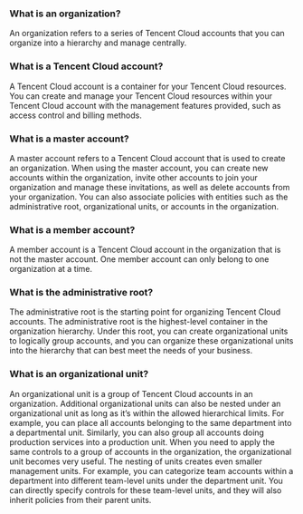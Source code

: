 ### What is an organization?
An organization refers to a series of Tencent Cloud accounts that you can organize into a hierarchy and manage centrally.

### What is a Tencent Cloud account?

A Tencent Cloud account is a container for your Tencent Cloud resources. You can create and manage your Tencent Cloud resources within your Tencent Cloud account with the management features provided, such as access control and billing methods.

### What is a master account?

A master account refers to a Tencent Cloud account that is used to create an organization. When using the master account, you can create new accounts within the organization, invite other accounts to join your organization and manage these invitations, as well as delete accounts from your organization. You can also associate policies with entities such as the administrative root, organizational units, or accounts in the organization.

### What is a member account?

A member account is a Tencent Cloud account in the organization that is not the master account. One member account can only belong to one organization at a time. 

### What is the administrative root?

The administrative root is the starting point for organizing Tencent Cloud accounts. The administrative root is the highest-level container in the organization hierarchy. Under this root, you can create organizational units to logically group accounts, and you can organize these organizational units into the hierarchy that can best meet the needs of your business.

### What is an organizational unit?

An organizational unit is a group of Tencent Cloud accounts in an organization. Additional organizational units can also be nested under an organizational unit as long as it’s within the allowed hierarchical limits. For example, you can place all accounts belonging to the same department into a departmental unit. Similarly, you can also group all accounts doing production services into a production unit. When you need to apply the same controls to a group of accounts in the organization, the organizational unit becomes very useful. The nesting of units creates even smaller management units. For example, you can categorize team accounts within a department into different team-level units under the department unit. You can directly specify controls for these team-level units, and they will also inherit policies from their parent units.
